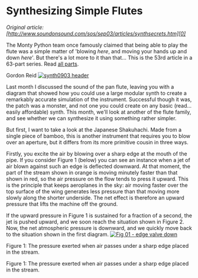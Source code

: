 # Synthesizing Simple Flutes  
_Original article: [http://www.soundonsound.com/sos/sep03/articles/synthsecrets.htm][0]_

The Monty Python team once famously claimed that being able to play the flute was a simple matter of 'blowing _here_, and moving your hands up and down _here_'. But there's a lot more to it than that... This is the 53rd article in a 63-part series. Read [all parts][1].

Gordon Reid
[![synth0903 header](http://media.soundonsound.com/sos/sep03/images/synth0903header.s.jpg)][2]

Last month I discussed the sound of the pan flute, leaving you with a diagram that showed how you could use a large modular synth to create a remarkably accurate simulation of the instrument. Successful though it was, the patch was a monster, and not one you could create on any basic (read... easily affordable) synth. This month, we'll look at another of the flute family, and see whether we can synthesize it using something rather simpler.

But first, I want to take a look at the Japanese Shakuhachi. Made from a single piece of bamboo, this is another instrument that requires you to blow over an aperture, but it differs from its more primitive cousin in three ways.

Firstly, you excite the air by blowing over a sharp edge at the mouth of the pipe. If you consider Figure 1 (below) you can see an instance when a jet of air blown against such an edge is deflected downward. At that moment, the part of the stream shown in orange is moving minutely faster than that shown in red, so the air pressure on the flow tends to press it upward. This is the principle that keeps aeroplanes in the sky: air moving faster over the top surface of the wing generates less pressure than that moving more slowly along the shorter underside. The net effect is therefore an upward pressure that lifts the machine off the ground.

If the upward pressure in Figure 1 is sustained for a fraction of a second, the jet is pushed upward, and we soon reach the situation shown in Figure 2\. Now, the net atmospheric pressure is downward, and we quickly move back to the situation shown in the first diagram.
[![Fig 01 - edge valve down](http://media.soundonsound.com/sos/sep03/images/fig01edgevalvedown.s.jpg)][3]

Figure 1: The pressure exerted when air passes under a sharp edge placed in the stream.

Figure 1: The pressure exerted when air passes under a sharp edge placed in the stream.



[0]: http://www.soundonsound.com/sos/sep03/articles/synthsecrets.htm
[1]: /search?url=%2Fsearch&Keyword=%22synth+secrets%22&Words=All&Summary=Yes
[2]: http://media.soundonsound.com/sos/sep03/images/synth0903header.l.jpg
[3]: http://media.soundonsound.com/sos/sep03/images/fig01edgevalvedown.l.jpg